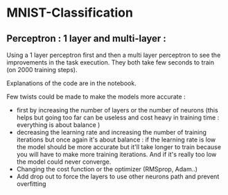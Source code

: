 # MNIST-Classification

## Perceptron : 1 layer and multi-layer :

Using a 1 layer perceptron first and then a multi layer perceptron to see the improvements in the task execution.
They both take few seconds to train (on 2000 training steps).

Explanations of the code are in the notebook.

Few twists could be made to make the models more accurate :
- first by increasing the number of layers or the number of neurons (this helps but going too far can be useless and cost heavy in training time : everything is about balance )
- decreasing the learning rate and increasing the number of training iterations but once again it's about balance : if the learning rate is low the model should be more accurate but it'll take longer to train because you will have to make more training iterations. And if it's really too low the model could never converge.
- Changing the cost function or the optimizer (RMSprop, Adam..)
- Add drop out to force the layers to use other neurons path and prevent overfitting





